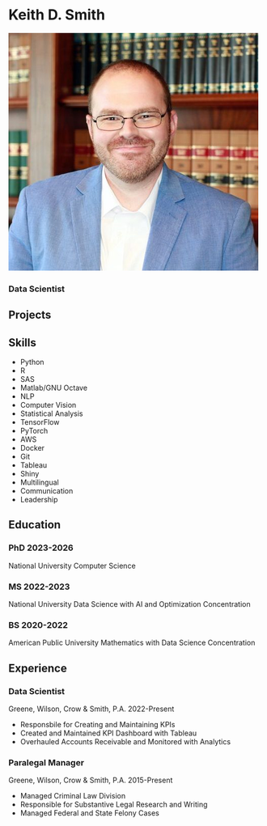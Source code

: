 # Keith D. Smith
![logo](images/Keith-Smith.jpeg)
### Data Scientist

## Projects

## Skills
* Python
* R
* SAS
* Matlab/GNU Octave
* NLP
* Computer Vision
* Statistical Analysis
* TensorFlow
* PyTorch
* AWS
* Docker
* Git
* Tableau
* Shiny
* Multilingual
* Communication
* Leadership

## Education
### PhD 2023-2026
National University
Computer Science
### MS 2022-2023
National University
Data Science with AI and Optimization Concentration
### BS 2020-2022
American Public University
Mathematics with Data Science Concentration

## Experience
### Data Scientist
Greene, Wilson, Crow & Smith, P.A.
2022-Present
* Responsbile for Creating and Maintaining KPIs
* Created and Maintained KPI Dashboard with Tableau
* Overhauled Accounts Receivable and Monitored with Analytics
### Paralegal Manager
Greene, Wilson, Crow & Smith, P.A.
2015-Present
* Managed Criminal Law Division
* Responsible for Substantive Legal Research and Writing 
* Managed Federal and State Felony Cases

